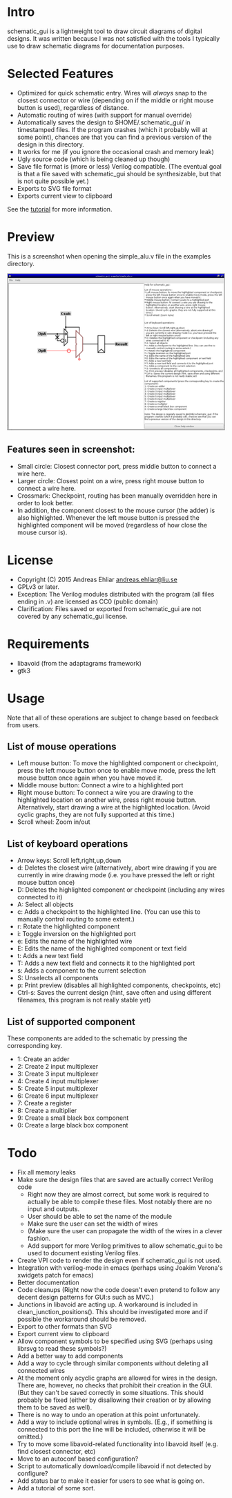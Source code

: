 # Intro 

schematic_gui is a lightweight tool to draw circuit diagrams of
digital designs. It was written because I was not satisfied with the
tools I typically use to draw schematic diagrams for documentation
purposes.



# Selected Features

* Optimized for quick schematic entry. Wires will _always_ snap to the
  closest connector or wire (depending on if the middle or right mouse
  button is used), regardless of distance.
* Automatic routing of wires (with support for manual override)
* Automatically saves the design to $HOME/.schematic_gui/ in
  timestamped files. If the program crashes (which it probably will at
  some point), chances are that you can find a previous version of the
  design in this directory.
* It works for me<TM> (if you ignore the occasional crash and memory leak)
* Ugly source code (which is being cleaned up though)
* Save file format is (more or less) Verilog compatible. (The eventual
  goal is that a file saved with schematic_gui should be
  synthesizable, but that is not quite possible yet.)
* Exports to SVG file format
* Exports current view to clipboard


See the <a href="tutorial/tutorial.md">tutorial</a> for more
information.


# Preview

This is a screenshot when opening the simple_alu.v file in the
examples directory.

![Screenshot](/screenshot.png?raw=true)

## Features seen in screenshot:
* Small circle: Closest connector port, press middle button to connect
  a wire here.
* Larger circle: Closest point on a wire, press right mouse button to
  connect a wire here.
* Crossmark: Checkpoint, routing has been manually overridden here in
  order to look better.
* In addition, the component closest to the mouse cursor (the adder)
  is also highlighted. Whenever the left mouse button is pressed the
  highlighted component will be moved (regardless of how close the
  mouse cursor is).



# License

* Copyright (C) 2015 Andreas Ehliar <andreas.ehliar@liu.se>
* GPLv3 or later.
* Exception: The Verilog modules distributed with the program (all
  files ending in .v) are licensed as CC0 (public domain)
* Clarification: Files saved or exported from schematic_gui are not
  covered by any schematic_gui license. 



# Requirements

* libavoid (from the adaptagrams framework)
* gtk3



# Usage

Note that all of these operations are subject to change based on
feedback from users.

## List of mouse operations
* Left mouse button: To move the highlighted component or checkpoint,
  press the left mouse button once to enable move mode, press the left
  mouse button once again when you have moved it.
* Middle mouse button: Connect a wire to a highlighted port
* Right mouse button: To connect a wire you are drawing to the
  highlighted location on another wire, press right mouse
  button. Alternatively, start drawing a wire at the highlighted
  location. (Avoid cyclic graphs, they are not fully supported at this
  time.)
* Scroll wheel: Zoom in/out


## List of keyboard operations

* Arrow keys: Scroll left,right,up,down
* d: Deletes the closest wire (alternatively, abort wire drawing if
  you are currently in wire drawing mode (i.e. you have pressed the
  left or right mouse button once)
* D: Deletes the highlighted component or checkpoint (including any
  wires connected to it)
* A: Select all objects
* c: Adds a checkpoint to the highlighted line. (You can use this to
  manually control routing to some extent.)
* r: Rotate the highlighted component
* i: Toggle inversion on the highlighted port
* e: Edits the name of the highlighted wire
* E: Edits the name of the highlighted component or text field
* t: Adds a new text field
* T: Adds a new text field and connects it to the highlighted port
* s: Adds a component to the current selection
* S: Unselects all components
* p: Print preview (disables all highlighted components, checkpoints, etc)
* Ctrl-s: Saves the current design (hint, save often and using different
  filenames, this program is not really stable yet)

## List of supported component

These components are added to the schematic by pressing the corresponding key.
* 1: Create an adder
* 2: Create 2 input multiplexer
* 3: Create 3 input multiplexer
* 4: Create 4 input multiplexer
* 5: Create 5 input multiplexer
* 6: Create 6 input multiplexer
* 7: Create a register
* 8: Create a multiplier
* 9: Create a small black box component
* 0: Create a large black box component




# Todo

* Fix all memory leaks
* Make sure the design files that are saved are actually correct Verilog code
  * Right now they are almost correct, but some work is required to actually be able to
    compile these files. Most notably there are no input and outputs.
  * User should be able to set the name of the module
  * Make sure the user can set the width of wires
  * (Make sure the user can propagate the width of the wires in a clever fashion.
  * Add support for more Verilog primitives to allow schematic_gui to be used to
    document existing Verilog files.
* Create VPI code to render the design even if schematic_gui is not used.
* Integration with verilog-mode in emacs (perhaps using Joakim Verona's xwidgets patch for emacs)
* Better documentation
* Code cleanups (Right now the code doesn't even pretend to follow any
  decent design patterns for GUI:s such as MVC.)
* Junctions in libavoid are acting up. A workaround is included in
  clean_junction_positions().  This should be investigated more and if
  possible the workaround should be removed.
* Export to other formats than SVG
* Export current view to clipboard
* Allow component symbols to be specified using SVG (perhaps using
  librsvg to read these symbols?)
* Add a better way to add components
* Add a way to cycle through similar components without deleting all
  connected wires
* At the moment only acyclic graphs are allowed for wires in the
  design. There are, however, no checks that prohibit their creation
  in the GUI. (But they can't be saved correctly in some
  situations. This should probably be fixed (either by disallowing
  their creation or by allowing them to be saved as well).
* There is no way to undo an operation at this point unfortunately.
* Add a way to include optional wires in symbols. (E.g., if something
  is connected to this port the line will be included, otherwise it
  will be omitted.)
* Try to move some libavoid-related functionality into libavoid itself
  (e.g. find closest connector, etc)
* Move to an autoconf based configuration?
* Script to automatically download/compile libavoid if not detected by
  configure?
* Add status bar to make it easier for users to see what is going on.
* Add a tutorial of some sort.
